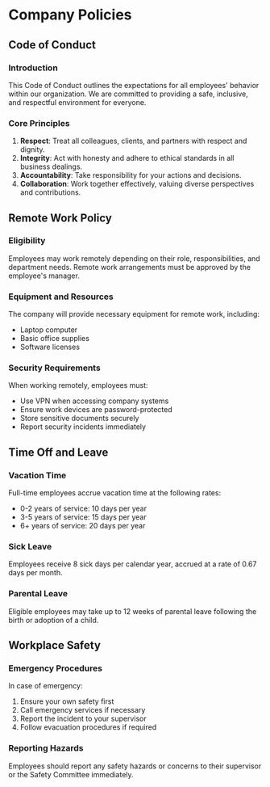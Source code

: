 # Company Policies

## Code of Conduct

### Introduction

This Code of Conduct outlines the expectations for all employees' behavior within our organization. We are committed to providing a safe, inclusive, and respectful environment for everyone.

### Core Principles

1. **Respect**: Treat all colleagues, clients, and partners with respect and dignity.
2. **Integrity**: Act with honesty and adhere to ethical standards in all business dealings.
3. **Accountability**: Take responsibility for your actions and decisions.
4. **Collaboration**: Work together effectively, valuing diverse perspectives and contributions.

## Remote Work Policy

### Eligibility

Employees may work remotely depending on their role, responsibilities, and department needs. Remote work arrangements must be approved by the employee's manager.

### Equipment and Resources

The company will provide necessary equipment for remote work, including:

- Laptop computer
- Basic office supplies
- Software licenses

### Security Requirements

When working remotely, employees must:

- Use VPN when accessing company systems
- Ensure work devices are password-protected
- Store sensitive documents securely
- Report security incidents immediately

## Time Off and Leave

### Vacation Time

Full-time employees accrue vacation time at the following rates:

- 0-2 years of service: 10 days per year
- 3-5 years of service: 15 days per year
- 6+ years of service: 20 days per year

### Sick Leave

Employees receive 8 sick days per calendar year, accrued at a rate of 0.67 days per month.

### Parental Leave

Eligible employees may take up to 12 weeks of parental leave following the birth or adoption of a child.

## Workplace Safety

### Emergency Procedures

In case of emergency:

1. Ensure your own safety first
2. Call emergency services if necessary
3. Report the incident to your supervisor
4. Follow evacuation procedures if required

### Reporting Hazards

Employees should report any safety hazards or concerns to their supervisor or the Safety Committee immediately.
